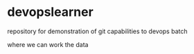 # devopslearner
repository for demonstration of git capabilities to devops batch 

where we can work the data  
